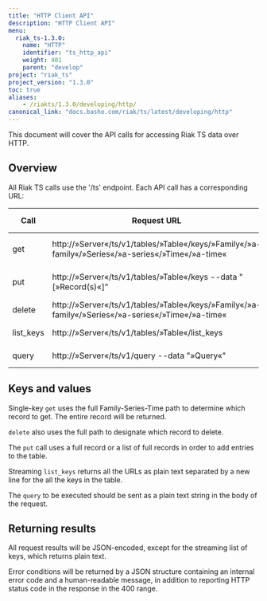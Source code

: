 ```yaml
---
title: "HTTP Client API"
description: "HTTP Client API"
menu:
  riak_ts-1.3.0:
    name: "HTTP"
    identifier: "ts_http_api"
    weight: 401
    parent: "develop"
project: "riak_ts"
project_version: "1.3.0"
toc: true
aliases:
    - /riakts/1.3.0/developing/http/
canonical_link: "docs.basho.com/riak/ts/latest/developing/http"
---
```



This document will cover the API calls for accessing Riak TS data over HTTP.


## Overview

All Riak TS calls use the '/ts' endpoint. Each API call has a corresponding URL:

| Call   | Request URL         | Request type | Description  |
|------------|---------------------|--------------|--------------|
| get        | http://»Server«/ts/v1/tables/»Table«/keys/»Family«/»a-family«/»Series«/»a-series«/»Time«/»a-time«  | GET          | single-key get of a value | 
| put        | http://»Server«/ts/v1/tables/»Table«/keys --data "[»Record(s)«]" | POST          | put a single or a batch of records    |
| delete     | http://»Server«/ts/v1/tables/»Table«/keys/»Family«/»a-family«/»Series«/»a-series«/»Time«/»a-time«  | DELETE       | single-key delete         |
| list_keys  | http://»Server«/ts/v1/tables/»Table«/list_keys  | GET          | streaming list keys     |
| query      | http://»Server«/ts/v1/query --data "»Query«"  | POST         | execute a query |


## Keys and values

Single-key `get` uses the full Family-Series-Time path to determine which record to get. The entire record will be returned.

`delete` also uses the full path to designate which record to delete.

The `put` call uses a full record or a list of full records in order to add entries to the table.

Streaming `list_keys` returns all the URLs as plain text separated by a new line for the all the keys in the table.

The `query` to be executed should be sent as a plain text string in the body of the request.


## Returning results

All request results will be JSON-encoded, except for the streaming list of keys, which returns plain text.

Error conditions will be returned by a JSON structure containing an internal error code and a human-readable message, in addition to reporting HTTP status code in the response in the 400 range.